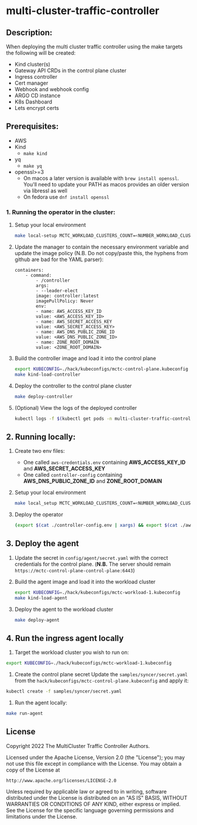 # multi-cluster-traffic-controller

## Description:
When deploying the multi cluster traffic controller using the make targets the following will be created: 
* Kind cluster(s)
* Gateway API CRDs in the control plane cluster
* Ingress controller
* Cert manager
* Webhook and webhook config
* ARGO CD instance
* K8s Dashboard
* Lets encrypt certs
	


## Prerequisites:
* AWS
* Kind 
    * `make kind`
* yq 
    * `make yq`
* openssl>=3
    * On macos a later version is available with `brew install openssl`. You'll need to update your PATH as macos provides an older version via libressl as well
    * On fedora use `dnf install openssl`

### 1. Running the operator in the cluster:


1. Setup your local environment 
    ```sh
    make local-setup MCTC_WORKLOAD_CLUSTERS_COUNT=<NUMBER_WORKLOAD_CLUSTER>
    ```

1. Update the manager to contain the necessary environment variable and update the image policy (N.B. Do not copy/paste this, the hyphens from github are bad for the YAML parser):
    ```
    containers:
        - command:
            - /controller
            args:
            - --leader-elect
            image: controller:latest
            imagePullPolicy: Never
            env:
            - name: AWS_ACCESS_KEY_ID
            value: <AWS_ACCESS_KEY_ID>
            - name: AWS_SECRET_ACCESS_KEY
            value: <AWS_SECRET_ACCESS_KEY>
            - name: AWS_DNS_PUBLIC_ZONE_ID
            value: <AWS_DNS_PUBLIC_ZONE_ID>
            - name: ZONE_ROOT_DOMAIN
            value: <ZONE_ROOT_DOMAIN>
    ```

1. Build the controller image and load it into the control plane
    ```sh
    export KUBECONFIG=./hack/kubeconfigs/mctc-control-plane.kubeconfig
    make kind-load-controller
    ```

1. Deploy the controller to the control plane cluster
    ```sh
    make deploy-controller
    ```

1. (Optional) View the logs of the deployed controller
    ```sh
    kubectl logs -f $(kubectl get pods -n multi-cluster-traffic-controller-system | grep "mctc-" | awk '{print $1}') -n multi-cluster-traffic-controller-system
    ```

## 2. Running locally:
1. Create two env files:
    * One called `aws-credentials.env` containing **AWS_ACCESS_KEY_ID** and **AWS_SECRET_ACCESS_KEY**
    * One called `controller-config` containing **AWS_DNS_PUBLIC_ZONE_ID** and **ZONE_ROOT_DOMAIN**


1.  Setup your local environment 

    ```sh
    make local_setup MCTC_WORKLOAD_CLUSTERS_COUNT=<NUMBER_WORKLOAD_CLUSTER>
    ```

1. Deploy the operator
    ```sh
    (export $(cat ./controller-config.env | xargs) && export $(cat ./aws-credentials.env | xargs) && make build install run
    ```

## 3. Deploy the agent
1. Update the secret in `config/agent/secret.yaml` with the correct credentials for the control plane. (**N.B.** The server should remain `https://mctc-control-plane-control-plane:6443`)

1. Build the agent image and load it into the workload cluster
    ```sh
    export KUBECONFIG=./hack/kubeconfigs/mctc-workload-1.kubeconfig
    make kind-load-agent
    ```

1. Deploy the agent to the workload cluster
    ```sh
    make deploy-agent
    ```
    
## 4. Run the ingress agent locally
1. Target the workload cluster you wish to run on:
```sh
export KUBECONFIG=./hack/kubeconfigs/mctc-workload-1.kubeconfig
```
1. Create the control plane secret
Update the `samples/syncer/secret.yaml` from the `hack/kubeconfigs/mctc-control-plane.kubeconfig` and apply it:
```sh
kubectl create -f samples/syncer/secret.yaml
```
1. Run the agent locally:
```sh
make run-agent
```

## License

Copyright 2022 The MultiCluster Traffic Controller Authors.

Licensed under the Apache License, Version 2.0 (the "License");
you may not use this file except in compliance with the License.
You may obtain a copy of the License at

    http://www.apache.org/licenses/LICENSE-2.0

Unless required by applicable law or agreed to in writing, software
distributed under the License is distributed on an "AS IS" BASIS,
WITHOUT WARRANTIES OR CONDITIONS OF ANY KIND, either express or implied.
See the License for the specific language governing permissions and
limitations under the License.


